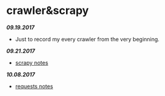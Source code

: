 # crawler&scrapy
***09.19.2017***  
* Just to record my every crawler from the very beginning.

***09.21.2017***  
* [scrapy notes](https://github.com/ZTCooper/crawler-scrapy/blob/master/scrapy.md)  
  
***10.08.2017***  
* [requests notes](https://github.com/ZTCooper/crawler-scrapy/blob/master/requests.md)  
